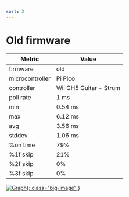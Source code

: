 ```yaml
---
sort: 2
---
```

# Old firmware

| Metric          | Value                  |
| --------------- | ---------------------- |
| firmware        | old                    |
| microcontroller | Pi Pico                |
| controller      | Wii GH5 Guitar - Strum |
| poll rate       | 1 ms                   |
| min             | 0.54 ms                |
| max             | 6.12 ms                |
| avg             | 3.56 ms                |
| stddev          | 1.06 ms                |
| %on time        | 79%                    |
| %1f skip        | 21%                    |
| %2f skip        | 0%                     |
| %3f skip        | 0%                     |

[![Graph](../assets/images/results/ardwiino_gh5_strum_n.png){: class="big-image" }](../assets/images/results/ardwiino_gh5_strum_n.png)
